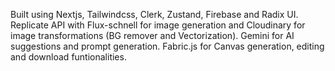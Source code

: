 Built using Nextjs, Tailwindcss, Clerk, Zustand, Firebase and Radix UI. Replicate API with Flux-schnell for image generation and Cloudinary for image transformations (BG remover and Vectorization). Gemini for AI suggestions and prompt generation. Fabric.js for Canvas generation, editing and download funtionalities.
